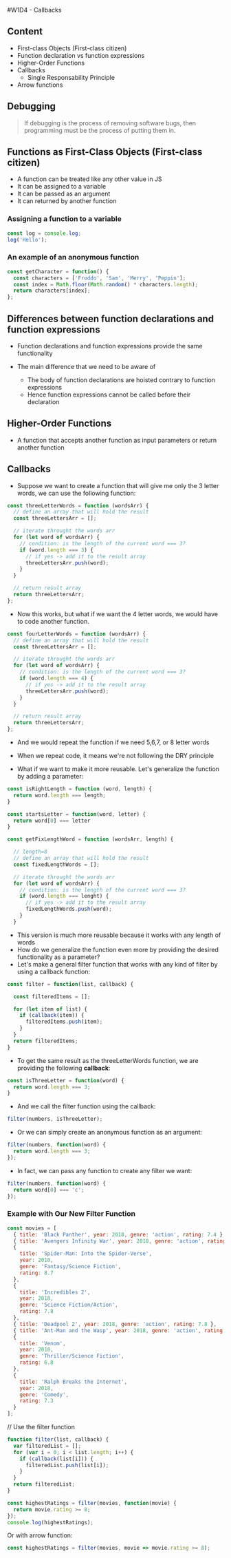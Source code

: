 #W1D4 - Callbacks

## Content

- First-class Objects (First-class citizen)
- Function declaration vs function expressions
- Higher-Order Functions
- Callbacks
  - Single Responsability Principle
- Arrow functions


## Debugging

> If debugging is the process of removing software bugs, then programming must be the process of putting them in.

## Functions as First-Class Objects (First-class citizen)

- A function can be treated like any other value in JS
- It can be assigned to a variable
- It can be passed as an argument
- It can returned by another function

### Assigning a function to a variable

```js
const log = console.log;
log('Hello');
```

### An example of an anonymous function

```js
const getCharacter = function() {
  const characters = ['Froddo', 'Sam', 'Merry', 'Peppin'];
  const index = Math.floor(Math.random() * characters.length);
  return characters[index];
};
```

## Differences between function declarations and function expressions

- Function declarations and function expressions provide the same functionality
- The main difference that we need to be aware of

  - The body of function declarations are hoisted contrary to function expressions
  - Hence function expressions cannot be called before their declaration

## Higher-Order Functions

- A function that accepts another function as input parameters or return another function

## Callbacks

- Suppose we want to create a function that will give me only the 3 letter words, we can use the following function:

```js
const threeLetterWords = function (wordsArr) {
  // define an array that will hold the result
  const threeLettersArr = [];

  // iterate throught the words arr
  for (let word of wordsArr) {
    // condition: is the length of the current word === 3?
    if (word.length === 3) {
      // if yes -> add it to the result array
      threeLettersArr.push(word);
    }
  }

  // return result array
  return threeLettersArr;
};
```

- Now this works, but what if we want the 4 letter words, we would have to code another function.

```js
const fourLetterWords = function (wordsArr) {
  // define an array that will hold the result
  const threeLettersArr = [];

  // iterate throught the words arr
  for (let word of wordsArr) {
    // condition: is the length of the current word === 3?
    if (word.length === 4) {
      // if yes -> add it to the result array
      threeLettersArr.push(word);
    }
  }

  // return result array
  return threeLettersArr;
};
```

- And we would repeat the function if we need 5,6,7, or 8 letter words
- When we repeat code, it means we're not following the DRY principle

- What if we want to make it more reusable. Let's generalize the function by adding a parameter:

```js
const isRightLength = function (word, length) {
  return word.length === length;
}

const startsLetter = function(word, letter) {
  return word[0] === letter
}

const getFixLengthWord = function (wordsArr, length) {

  // length=8
  // define an array that will hold the result
  const fixedLengthWords = [];

  // iterate throught the words arr
  for (let word of wordsArr) {
    // condition: is the length of the current word === 3?
    if (word.length === lenght) {
      // if yes -> add it to the result array
      fixedLengthWords.push(word);
    }
  }
```

- This version is much more reusable because it works with any length of words
- How do we generalize the function even more by providing the desired functionality as a parameter?
- Let's make a general filter function that works with any kind of filter by using a callback function:

```js
const filter = function(list, callback) {

  const filteredItems = [];

  for (let item of list) {
    if (callback(item)) {
      filteredItems.push(item);
    }
  }
  return filteredItems;
}
```

- To get the same result as the threeLetterWords function, we are providing the following **callback**:

```js
const isThreeLetter = function(word) {
  return word.length === 3;
}
```

- And we call the filter function using the callback:

```js
filter(numbers, isThreeLetter);
```

- Or we can simply create an anonymous function as an argument:

```js
filter(numbers, function(word) {
  return word.length === 3;
});
```

- In fact, we can pass any function to create any filter we want:

```js
filter(numbers, function(word) {
  return word[0] === 'c';
});
```

### Example with Our New Filter Function

```js
const movies = [
  { title: 'Black Panther', year: 2018, genre: 'action', rating: 7.4 },
  { title: 'Avengers Infinity War', year: 2018, genre: 'action', rating: 8.5 },
  {
    title: 'Spider-Man: Into the Spider-Verse',
    year: 2018,
    genre: 'Fantasy/Science Fiction',
    rating: 8.7
  },
  {
    title: 'Incredibles 2',
    year: 2018,
    genre: 'Science Fiction/Action',
    rating: 7.8
  },
  { title: 'Deadpool 2', year: 2018, genre: 'action', rating: 7.8 },
  { title: 'Ant-Man and the Wasp', year: 2018, genre: 'action', rating: 7.2 },
  {
    title: 'Venom',
    year: 2018,
    genre: 'Thriller/Science Fiction',
    rating: 6.8
  },
  {
    title: 'Ralph Breaks the Internet',
    year: 2018,
    genre: 'Comedy',
    rating: 7.3
  }
];
```

// Use the filter function

```js
function filter(list, callback) {
  var filteredList = [];
  for (var i = 0; i < list.length; i++) {
    if (callback(list[i])) {
      filteredList.push(list[i]);
    }
  }
  return filteredList;
}

const highestRatings = filter(movies, function(movie) {
  return movie.rating >= 8;
});
console.log(highestRatings);
```

Or with arrow function:

```js
const highestRatings = filter(movies, movie => movie.rating >= 8);
```

